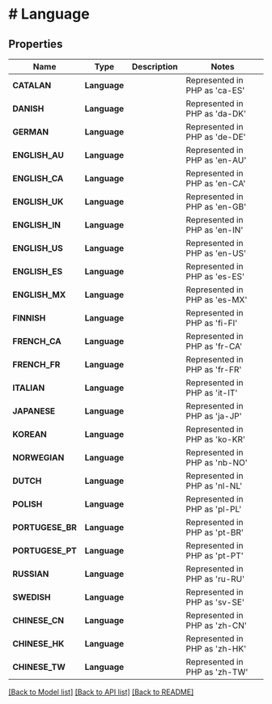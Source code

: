 # # Language

## Properties

Name | Type | Description | Notes
------------ | ------------- | ------------- | -------------
| **CATALAN** | **Language** |  | Represented in PHP as 'ca-ES' |
| **DANISH** | **Language** |  | Represented in PHP as 'da-DK' |
| **GERMAN** | **Language** |  | Represented in PHP as 'de-DE' |
| **ENGLISH_AU** | **Language** |  | Represented in PHP as 'en-AU' |
| **ENGLISH_CA** | **Language** |  | Represented in PHP as 'en-CA' |
| **ENGLISH_UK** | **Language** |  | Represented in PHP as 'en-GB' |
| **ENGLISH_IN** | **Language** |  | Represented in PHP as 'en-IN' |
| **ENGLISH_US** | **Language** |  | Represented in PHP as 'en-US' |
| **ENGLISH_ES** | **Language** |  | Represented in PHP as 'es-ES' |
| **ENGLISH_MX** | **Language** |  | Represented in PHP as 'es-MX' |
| **FINNISH** | **Language** |  | Represented in PHP as 'fi-FI' |
| **FRENCH_CA** | **Language** |  | Represented in PHP as 'fr-CA' |
| **FRENCH_FR** | **Language** |  | Represented in PHP as 'fr-FR' |
| **ITALIAN** | **Language** |  | Represented in PHP as 'it-IT' |
| **JAPANESE** | **Language** |  | Represented in PHP as 'ja-JP' |
| **KOREAN** | **Language** |  | Represented in PHP as 'ko-KR' |
| **NORWEGIAN** | **Language** |  | Represented in PHP as 'nb-NO' |
| **DUTCH** | **Language** |  | Represented in PHP as 'nl-NL' |
| **POLISH** | **Language** |  | Represented in PHP as 'pl-PL' |
| **PORTUGESE_BR** | **Language** |  | Represented in PHP as 'pt-BR' |
| **PORTUGESE_PT** | **Language** |  | Represented in PHP as 'pt-PT' |
| **RUSSIAN** | **Language** |  | Represented in PHP as 'ru-RU' |
| **SWEDISH** | **Language** |  | Represented in PHP as 'sv-SE' |
| **CHINESE_CN** | **Language** |  | Represented in PHP as 'zh-CN' |
| **CHINESE_HK** | **Language** |  | Represented in PHP as 'zh-HK' |
| **CHINESE_TW** | **Language** |  | Represented in PHP as 'zh-TW' |

[[Back to Model list]](../../README.md#models) [[Back to API list]](../../README.md#endpoints) [[Back to README]](../../README.md)
